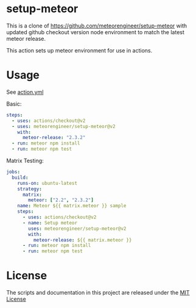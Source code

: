 # setup-meteor

This is a clone of https://github.com/meteorengineer/setup-meteor with updated github checkout version node environment to match the latest meteor release.

This action sets up meteor environment for use in actions.

# Usage

See [action.yml](action.yml)

Basic:

```yaml
steps:
  - uses: actions/checkout@v2
  - uses: meteorengineer/setup-meteor@v2
    with:
      meteor-release: "2.3.2"
  - run: meteor npm install
  - run: meteor npm test
```

Matrix Testing:

```yaml
jobs:
  build:
    runs-on: ubuntu-latest
    strategy:
      matrix:
        meteor: ["2.2", "2.3.2"]
    name: Meteor ${{ matrix.meteor }} sample
    steps:
      - uses: actions/checkout@v2
      - name: Setup meteor
        uses: meteorengineer/setup-meteor@v2
        with:
          meteor-release: ${{ matrix.meteor }}
      - run: meteor npm install
      - run: meteor npm test
```

# License

The scripts and documentation in this project are released under the [MIT License](LICENSE)
